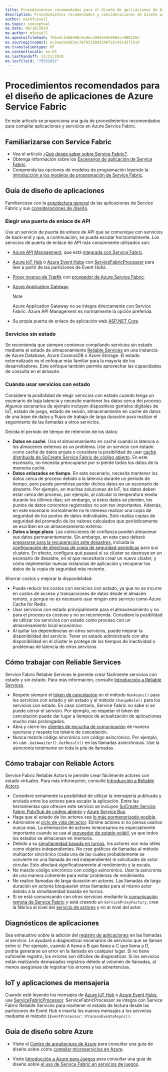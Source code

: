 ```yaml
---
title: Procedimientos recomendados para el diseño de aplicaciones de Azure Service Fabric
description: Procedimientos recomendados y consideraciones de diseño para desarrollar aplicaciones y servicios con Azure Service Fabric.
author: markfussell
ms.topic: conceptual
ms.date: 06/18/2019
ms.author: mfussell
ms.openlocfilehash: 755e3c1eb649bc6c8ecc084d18e9904cc90b1282
ms.sourcegitcommit: ec2eacbe5d3ac7878515092290722c41143f151d
ms.translationtype: HT
ms.contentlocale: es-ES
ms.lasthandoff: 12/31/2019
ms.locfileid: "75551852"
---
```

# <a name="azure-service-fabric-application-design-best-practices"></a>Procedimientos recomendados para el diseño de aplicaciones de Azure Service Fabric

En este artículo se proporciona una guía de procedimientos recomendados para compilar aplicaciones y servicios en Azure Service Fabric.
 
## <a name="get-familiar-with-service-fabric"></a>Familiarizarse con Service Fabric
* Vea el artículo [¿Qué desea saber sobre Service Fabric?](service-fabric-content-roadmap.md).
* Obtenga información sobre los [Escenarios de aplicación de Service Fabric](service-fabric-application-scenarios.md).
* Comprenda las opciones de modelos de programación leyendo la [introducción a los modelos de programación de Service Fabric](service-fabric-choose-framework.md).



## <a name="application-design-guidance"></a>Guía de diseño de aplicaciones
Familiarícese con la [arquitectura general](https://docs.microsoft.com/azure/architecture/reference-architectures/microservices/service-fabric) de las aplicaciones de Service Fabric y sus [consideraciones de diseño](https://docs.microsoft.com/azure/architecture/reference-architectures/microservices/service-fabric#design-considerations).

### <a name="choose-an-api-gateway"></a>Elegir una puerta de enlace de API
Use un servicio de puerta de enlace de API que se comunique con servicios de back-end y que, a continuación, se pueda escalar horizontalmente. Los servicios de puerta de enlace de API más comúnmente utilizados son:

- [Azure API Management](https://docs.microsoft.com/azure/service-fabric/service-fabric-api-management-overview), que está [integrada con Service Fabric](https://docs.microsoft.com/azure/service-fabric/service-fabric-tutorial-deploy-api-management).
- [Azure IoT Hub](https://docs.microsoft.com/azure/iot-hub/) o [Azure Event Hubs](https://docs.microsoft.com/azure/event-hubs/) con [ServiceFabricProcessor](https://github.com/Azure/azure-event-hubs/tree/master/samples/DotNet/ServiceFabricProcessor) para leer a partir de las particiones de Event Hubs.
- [Proxy inverso de Træfik](https://blogs.msdn.microsoft.com/azureservicefabric/2018/04/05/intelligent-routing-on-service-fabric-with-traefik/) con [proveedor de Azure Service Fabric](https://docs.traefik.io/v1.6/configuration/backends/servicefabric/).
- [Azure Application Gateway](https://docs.microsoft.com/azure/application-gateway/).

   > [!NOTE] 
   > Azure Application Gateway no se integra directamente con Service Fabric. Azure API Management es normalmente la opción preferida.
- Su propia puerta de enlace de aplicación web [ASP.NET Core](https://docs.microsoft.com/azure/service-fabric/service-fabric-reliable-services-communication-aspnetcore).

### <a name="stateless-services"></a>Servicios sin estado
Se recomienda que siempre comience compilando servicios sin estado mediante el estado de almacenamiento [Reliable Services](https://docs.microsoft.com/azure/service-fabric/service-fabric-reliable-services-introduction) en una instancia de Azure Database, Azure CosmosDB o Azure Storage. El estado externalizado es el enfoque más familiar para la mayoría de los desarrolladores. Este enfoque también permite aprovechar las capacidades de consulta en el almacén.  

### <a name="when-to-use-stateful-services"></a>Cuándo usar servicios con estado
Considere la posibilidad de elegir servicios con estado cuando tenga un escenario de baja latencia y necesite mantener los datos cerca del proceso. Algunos escenarios de ejemplo incluyen dispositivos gemelos digitales de IoT, estado de juego, estado de sesión, almacenamiento en caché de datos de una base de datos y flujos de trabajo de larga duración para realizar el seguimiento de las llamadas a otros servicios.

Decida el período de tiempo de retención de los datos:

- **Datos en caché**. Usa el almacenamiento en caché cuando la latencia a los almacenes externos es un problema. Use un servicio con estado como caché de datos propia o considere la posibilidad de usar [caché distribuida de SoCreate Service Fabric de código abierto](https://github.com/SoCreate/service-fabric-distributed-cache). En este escenario, no necesita preocuparse por si pierde todos los datos de la memoria caché.
- **Datos enlazados en tiempo**. En este escenario, necesita mantener los datos cerca de proceso debido a la latencia durante un período de tiempo, pero puede permitirse perder dichos datos en un escenario de *desastre*. Por ejemplo, en muchas soluciones de IoT, los datos deben estar cerca del proceso, por ejemplo, al calcular la temperatura media durante los últimos días; sin embargo, si estos datos se pierden, los puntos de datos concretos registrados no son tan importantes. Además, en este escenario normalmente no le interesa realizar una copia de seguridad de los puntos de datos individuales. Solo realiza copias de seguridad del promedio de los valores calculados que periódicamente se escriben en un almacenamiento externo.  
- **Datos a largo plazo**. Las colecciones de confianza pueden almacenar sus datos permanentemente. Sin embargo, en este caso deberá [prepararse para la recuperación ante desastres](https://docs.microsoft.com/azure/service-fabric/service-fabric-disaster-recovery), incluida la [configuración de directivas de copia de seguridad periódicas](https://docs.microsoft.com/azure/service-fabric/service-fabric-backuprestoreservice-configure-periodic-backup) para sus clusters. En efecto, configura qué pasará si su clúster se destruye en un escenario de desastre, en el que necesitaría crear un nuevo clúster, y cómo implementar nuevas instancias de aplicación y recuperar los datos de la copia de seguridad más reciente.

Ahorrar costos y mejorar la disponibilidad:
- Puede reducir los costos con servicios con estado, ya que no se incurre en costos de acceso y transacciones de datos desde el almacén remoto, y porque no es necesario usar ningún otro servicio como Azure Cache for Redis.
- Usar servicios con estado principalmente para el almacenamiento y no para el proceso es costoso y no se recomienda. Considere la posibilidad de utilizar los servicios con estado como proceso con un almacenamiento local económico.
- Al quitar las dependencias en otros servicios, puede mejorar la disponibilidad del servicio. Tener un estado administrado con alta disponibilidad en el clúster le protege de los tiempos de inactividad o problemas de latencia de otros servicios.

## <a name="how-to-work-with-reliable-services"></a>Cómo trabajar con Reliable Services
Service Fabric Reliable Services le permite crear fácilmente servicios con estado y sin estado. Para más información, consulte [Introducción a Reliable Services](https://docs.microsoft.com/azure/service-fabric/service-fabric-reliable-services-introduction).
- Respete siempre el [token de cancelación](https://docs.microsoft.com/azure/service-fabric/service-fabric-reliable-services-lifecycle#stateful-service-primary-swaps) en el método `RunAsync()` para los servicios con estado y sin estado y el método `ChangeRole()` para los servicios con estado. En caso contrario, Service Fabric no sabe si se puede cerrar el servicio. Por ejemplo, no respetar el token de cancelación puede dar lugar a tiempos de actualización de aplicaciones mucho más prolongados.
-   Abra y cierre los [clientes de escucha de comunicación](https://docs.microsoft.com/azure/service-fabric/service-fabric-reliable-services-communication) de manera oportuna y respete los tokens de cancelación.
-   Nunca mezcle código sincrónico con código asincrónico. Por ejemplo, no use `.GetAwaiter().GetResult()` en las llamadas asincrónicas. Use la asincronía *totalmente* en toda la pila de llamadas.

## <a name="how-to-work-with-reliable-actors"></a>Cómo trabajar con Reliable Actors
Service Fabric Reliable Actors le permite crear fácilmente actores con estado virtuales. Para más información, consulte [Introducción a Reliable Actors](https://docs.microsoft.com/azure/service-fabric/service-fabric-reliable-actors-introduction).

- Considere seriamente la posibilidad de utilizar la mensajería publicada y enviada entre los actores para escalar la aplicación. Entre las herramientas que ofrecen este servicio se incluyen [SoCreate Service Fabric Pub/Sub de código abierto](https://service-fabric-pub-sub.socreate.it/) y [Azure Service Bus](https://docs.microsoft.com/azure/service-bus/).
- Haga que el estado de los actores sea [lo más pormenorizado posible](https://docs.microsoft.com/azure/service-fabric/service-fabric-reliable-actors-state-management#best-practices).
- Administre el [ciclo de vida del actor](https://docs.microsoft.com/azure/service-fabric/service-fabric-reliable-actors-state-management#best-practices). Elimine actores si no piensa usarlos nunca más. La eliminación de actores innecesarios es especialmente importante cuando se usa el [proveedor de estado volátil](https://docs.microsoft.com/azure/service-fabric/service-fabric-reliable-actors-state-management#state-persistence-and-replication), ya que todos los estados se almacenan en memoria.
- Debido a su [simultaneidad basada en turnos](https://docs.microsoft.com/azure/service-fabric/service-fabric-reliable-actors-introduction#concurrency), los actores son más útiles como objetos independientes. No cree gráficos de llamadas al método multiactor sincrónico (cada una de las cuales probablemente se convierte en una llamada de red independiente) ni solicitudes de actor circular. Esto afectará significativamente al rendimiento y la escala.
- No mezcle código sincrónico con código asincrónico. Usar la asincronía de una manera coherente para evitar problemas de rendimiento.
- No realice llamadas de larga duración en actores. Las llamadas de larga duración en actores bloquearán otras llamadas para el mismo actor debido a la simultaneidad basada en turnos.
- Si se está comunicando con otros servicios mediante la [comunicación remota de Service Fabric](https://docs.microsoft.com/azure/service-fabric/service-fabric-reliable-services-communication-remoting) y está creando un `ServiceProxyFactory`, cree la fábrica al nivel del [servicio de actores](https://docs.microsoft.com/azure/service-fabric/service-fabric-reliable-actors-using) y *no* al nivel del actor.


## <a name="application-diagnostics"></a>Diagnósticos de aplicaciones
Sea exhaustivo sobre la adición del [registro de aplicaciones](https://docs.microsoft.com/azure/service-fabric/service-fabric-diagnostics-event-generation-app) en las llamadas al servicio. Le ayudará a diagnosticar escenarios de servicios que se llaman entre sí. Por ejemplo, cuando A llama a B que llama a C que llama a D, podría generarse un error en la llamada en cualquier lugar. Si no tiene suficiente registro, los errores son difíciles de diagnosticar. Si los servicios están realizando demasiados registros debido al volumen de llamadas, al menos asegúrese de registrar los errores y las advertencias.

## <a name="iot-and-messaging-applications"></a>IoT y aplicaciones de mensajería
Cuando esté leyendo los mensajes de [Azure IoT Hub](https://docs.microsoft.com/azure/iot-hub/) o [Azure Event Hubs](https://docs.microsoft.com/azure/event-hubs/), use [ServiceFabricProcessor](https://github.com/Azure/azure-event-hubs/tree/master/samples/DotNet/ServiceFabricProcessor). ServiceFabricProcessor se integra con Service Fabric Reliable Services para mantener el estado de lectura desde las particiones de Event Hub e inserta los nuevos mensajes a los servicios mediante el método `IEventProcessor::ProcessEventsAsync()`.


## <a name="design-guidance-on-azure"></a>Guía de diseño sobre Azure
* Visite el [Centro de arquitectura de Azure](https://docs.microsoft.com/azure/architecture/microservices/) para consultar una guía de diseño sobre cómo [compilar microservicios en Azure](https://docs.microsoft.com/azure/architecture/microservices/).

* Visite [Introducción a Azure para Juegos](https://docs.microsoft.com/gaming/azure/) para consultar una guía de diseño sobre [el uso de Service Fabric en servicios de juegos](https://docs.microsoft.com/gaming/azure/reference-architectures/multiplayer-synchronous-sf).
